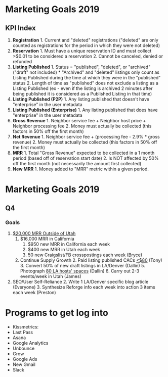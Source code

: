 <!-- TITLE: Marketing -->
<!-- SUBTITLE: -->

# Marketing Goals 2019
## KPI Index
1. **Registration**
				1. 	Current and "deleted" registrations ("deleted" are only counted as registrations for the period in which they were not deleted)
2. **Reservation**
				1. Must have a unique reservation ID and must collect >$0.01 to be considered a reservation
				2. Cannot be canceled, denied or refunded
3. **Listing Published**
				1. 	Status = "published", "deleted", or "archived" ("draft" not included)
							* "Archived" and "deleted" listings only count as Listing Published during the time at which they were in the "published" status
				2. Length of time as "published" does not exclude a listing as a Listing Published (ex - even if the listing is archived 2 minutes after being published it is considered as a Published Listing in that time)
3. **Listing Published (P2P)**
				1. Any listing published that doesn't have "enterprise" in the user metadata
4. **Listing Published (Enterprise)**
				1. Any listing published that does have "enterprise" in the user metadata
5. **Gross Revenue**
				1. Neighbor service fee + Neighbor host price + Neighbor processing fee
				2. Money must actually be collected (this factors in 50% off the first month)
6. **Net Revenue**
				1. Neighbor service fee + (processing fee - 2.9% * gross revenue)
				2. Money must actually be collected (this factors in 50% off the first month)
8. **MRR**
				1. Total "Gross Revenue" expected to be collected in a 1 month period (based off of reservation start date)
				2. Is NOT affected by 50% off the first month (not necessarily the amount first collected)
9. **New MRR**
				1. Money added to "MRR" metric within a given period.

		
# Marketing Goals 2019
## Q4
### Goals
1. [$20,000 MRR Outside of Utah](https://docs.google.com/spreadsheets/d/1_Ng81vuBuLqMuNmOHqQD3KZ8BQ6c35Bz7B7WxoR7DCg/edit#gid=150015692)
	1. $16,000 MRR in California 
		1. $950 new MRR in California each week
		2. $400 new MRR in Utah each week
		3. 50 new Craigslist/FB crosspostings each week (Bryce)
	1. Continue Supply Growth
		2. Paid listing published CACs [<$80](https://docs.google.com/spreadsheets/d/1_Ng81vuBuLqMuNmOHqQD3KZ8BQ6c35Bz7B7WxoR7DCg/edit#gid=1092385933) (Tony)
		3. Convert 50% of new draft listings in LA/Denver (Dallin)
		5. Photograph [80 LA hosts' spaces](https://docs.google.com/spreadsheets/d/1_Ng81vuBuLqMuNmOHqQD3KZ8BQ6c35Bz7B7WxoR7DCg/edit#gid=666527039) (Dallin)
		6. Carry out 2-3 events/week in Utah (James)
1. SEO/User Self-Reliance
	2. 	Write 1 LA/Denver specific blog article (Everyone)
	3. 	Synthesize Reforge info each week into action 3 items each week (Preston)

# Programs to get log into
* Kissmetrics: 
* Last Pass
* Asana
* Google Analytics
* Unbounce
* Grow
* Google Ads
* New Gmail
* Slack
